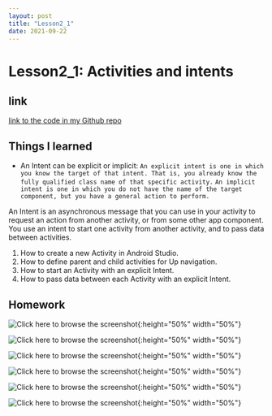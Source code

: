```yaml
---
layout: post
title: "Lesson2_1"
date: 2021-09-22
---
```


# Lesson2_1: Activities and intents
## link
[link to the code in my Github repo](https://github.com/sharonzidi/cs5520_mobile_app_development)


## Things I learned

- An Intent can be explicit or implicit:
```An explicit intent is one in which you know the target of that intent. That is, you already know the fully qualified class name of that specific activity.```
```An implicit intent is one in which you do not have the name of the target component, but you have a general action to perform.```

 An Intent is an asynchronous message that you can use in your activity to request an action from another activity, or from some other app component. You use an intent to start one activity from another activity, and to pass data between activities.

1. How to create a new Activity in Android Studio.
2. How to define parent and child activities for Up navigation.
3. How to start an Activity with an explicit Intent.
4. How to pass data between each Activity with an explicit Intent.


## Homework

![Click here to browse the screenshot](/cs5520_mobile_app_development/assets/images/two_activities.png){:height="50%" width="50%"}

![Click here to browse the screenshot](/cs5520_mobile_app_development/assets/images/two_activities2.png){:height="50%" width="50%"}

![Click here to browse the screenshot](/cs5520_mobile_app_development/assets/images/two_activities3.png){:height="50%" width="50%"}

![Click here to browse the screenshot](/cs5520_mobile_app_development/assets/images/second_activities.png){:height="50%" width="50%"}

![Click here to browse the screenshot](/cs5520_mobile_app_development/assets/images/second_activities_reply.png){:height="50%" width="50%"}

![Click here to browse the screenshot](/cs5520_mobile_app_development/assets/images/second_activities_reply2.png){:height="50%" width="50%"}
